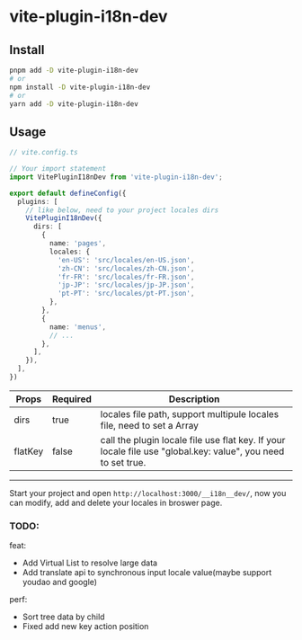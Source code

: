 # vite-plugin-i18n-dev

## Install

```bash
pnpm add -D vite-plugin-i18n-dev
# or
npm install -D vite-plugin-i18n-dev
# or
yarn add -D vite-plugin-i18n-dev
```

## Usage

```ts
// vite.config.ts

// Your import statement
import VitePluginI18nDev from 'vite-plugin-i18n-dev';

export default defineConfig({
  plugins: [
    // like below, need to your project locales dirs
    VitePluginI18nDev({
      dirs: [
        {
          name: 'pages',
          locales: {
            'en-US': 'src/locales/en-US.json',
            'zh-CN': 'src/locales/zh-CN.json',
            'fr-FR': 'src/locales/fr-FR.json',
            'jp-JP': 'src/locales/jp-JP.json',
            'pt-PT': 'src/locales/pt-PT.json',
          },
        },
        {
          name: 'menus',
          // ...
        },
      ],
    }),
  ],
})

```
|  Props   | Required | Description  |
|  ----  | ----  | ----  |
| dirs  | true | locales file path, support multipule locales file, need to set a Array |
| flatKey  | false | call the plugin locale file use flat key. If your locale file use "global.key: value", you need to set true. |
---

Start your project and open `http://localhost:3000/__i18n__dev/`, now you can modify, add and delete your locales in broswer page.


### TODO:
feat: 
 - Add Virtual List to resolve large data
 - Add translate api to synchronous input locale value(maybe support youdao and google)
 
 perf:
 - Sort tree data by child
 - Fixed add new key action position